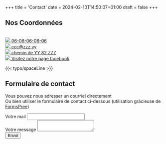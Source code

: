 +++
title = 'Contact'
date = 2024-02-10T14:50:07+01:00
draft = false
+++

## Nos Coordonnées
<br>
<div class="pl-4 text-lg">
    <a href= "tel:0606060606">
        <img class="w-8 inline  align-middle pb-4 "  src="/svg/phone.svg">
        <span class="pl-32">06-06-06-06-06</span>
    </a>
</div>

<div class="pl-4 text-lg">
    <a href="mailto:ccc@zzz.yy">
        <img class="w-8 inline  align-middle pb-4 "  src="/svg/mail.svg">
        <span class="pl-32">ccc@zzz.yy</span>
    </a>
</div>
<div class="pl-4 text-lg">
    <a href="#">
        <img class="w-8 inline  align-middle pb-4 "  src="/svg/adresse.svg">
        <span class="pl-32">chemin de YY 82 ZZZ</span>
    </a>
</div>
<div class="pl-4 text-lg">
    <a href="https://www.facebook.com/LesBlousesBrothers82/">
        <img class="w-8 inline  align-middle pb-4 "  src="/svg/piedPage/facebook.svg">
        <span class="pl-32">Visitez notre page facebook</span>
    </a>
</div>


{{< typo/spaceLine >}}

## Formulaire de contact
<div class="pl-2 md:pl-0">
<p class="italic font-semibold">Vous pouvez nous adresser un courriel directement<br>
Ou bien utiliser le formulaire de contact ci-dessous<span class="font-light not-italic "> (utilisation grâcieuse de <a class="italic" href="https://formspree.io">FormsPree</a>)</span></p>
</div>

<!-- essai tailwind form component -->
<div class="w-full max-w-xs">
  <form class="bg-white shadow-md rounded px-8 pt-6 pb-8 mb-4"   action="https://formspree.io/f/xdoqprgv"
  method="POST">
    <div class="mb-4">
      <label class="block text-gray-700 text-sm font-bold mb-2" >
        Votre mail
      </label>
      <input class="shadow appearance-none border rounded w-full py-2 px-3 text-gray-700 leading-tight focus:outline-none focus:shadow-outline" type="email" name="email">
    </div>
    <div class="mb-6">
      <label class="block text-gray-700 text-sm font-bold mb-2" >
       Votre message
      </label>
      <textarea class="shadow appearance-none border border-red-500 rounded w-full py-2 px-3 text-gray-700 mb-3 leading-tight focus:outline-none focus:shadow-outline" name="Votre message"></textarea>
    </div>
    <div class="flex items-center justify-between">
      <button class="bg-blue-500 hover:bg-blue-700 text-white font-bold py-2 px-4 rounded focus:outline-none focus:shadow-outline" type="submit">
        Envoi
      </button>
    </div>
  </form>
</div>

